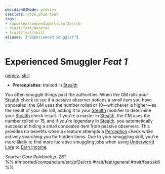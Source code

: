 ```yaml
---
obsidianUIMode: preview
cssclass: pf2e,pf2e-feat
tags:
- imported/compendium/src/pf2e/crb
- trait/feat/general
- trait/feat/skill
aliases: ["Experienced Smuggler"]
---
```

# Experienced Smuggler  *Feat 1*  
[general](general.md)  [skill](skill.md)  

- **Prerequisites**: trained in [Stealth](../skills.md#Stealth)

You often smuggle things past the authorities. When the GM rolls your [Stealth](../skills.md#Stealth) check to see if a passive observer notices a small item you have concealed, the GM uses the number rolled or 10—whichever is higher—as the result of your die roll, adding it to your [Stealth](../skills.md#Stealth) modifier to determine your [Stealth](../skills.md#Stealth) check result. If you're a master in [Stealth](../skills.md#Stealth), the GM uses the number rolled or 15, and if you're legendary in [Stealth](../skills.md#Stealth), you automatically succeed at hiding a small concealed item from passive observers. This provides no benefits when a creature attempts a [Perception](../skills.md#Perception) check while actively searching you for hidden items. Due to your smuggling skill, you're more likely to find more lucrative smuggling jobs when using [Underworld Lore](../skills.md#Lore) to [Earn Income](earn-income.md).

*Source: Core Rulebook p. 261*  
%% #imported/compendium/src/pf2e/crb #trait/feat/general #trait/feat/skill %%